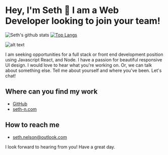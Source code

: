 # Hey, I'm Seth 👋 I am a Web Developer looking to join your team!

![Seth's github stats](https://github-readme-stats.vercel.app/api?username=seth-nelson&theme=gotham&show_icons=true) 
[![Top Langs](https://github-readme-stats.vercel.app/api/top-langs/?username=seth-nelson)](https://github.com/seth-nelson/github-readme-stats)

![alt text](https://images.unsplash.com/photo-1543332164-6e82f355badc?ixlib=rb-1.2.1&auto=format&fit=crop&w=1050&q=80)

I am seeking opportunities for a full stack or front end development position using Javascript React, and Node. I have a passion for beautiful responsive UI design. I would love to hear what you're working on. 
Or, we can talk about something else. Tell me about yourself and where you've been. Let's chat! 

## Where can you find my work
   - <a href='https://github.com/seth-nelson'>GitHub</a>
   - <a href='https://seth-n.com'>seth-n.com</a>

## How to reach me
   - seth.nelson@outlook.com


I look forward to hearing from you! Have a great day.
